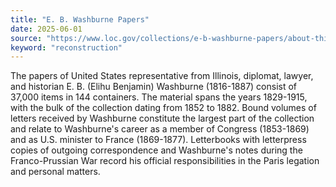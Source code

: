 ```yaml
---
title: "E. B. Washburne Papers"
date: 2025-06-01
source: "https://www.loc.gov/collections/e-b-washburne-papers/about-this-collection/"
keyword: "reconstruction"
---
```


The papers of United States representative from Illinois, diplomat, lawyer, and historian E. B. (Elihu Benjamin) Washburne (1816-1887) consist of 37,000 items in 144 containers. The material spans the years 1829-1915, with the bulk of the collection dating from 1852 to 1882. Bound volumes of letters received by Washburne constitute the largest part of the collection and relate to Washburne's career as a member of Congress (1853-1869) and as U.S. minister to France (1869-1877). Letterbooks with letterpress copies of outgoing correspondence and Washburne's notes during the Franco-Prussian War record his official responsibilities in the Paris legation and personal matters.